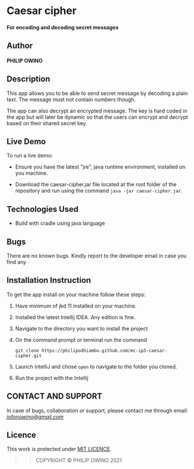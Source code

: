 # Caesar cipher

#### For encoding and decoding secret messages

## Author

#### PHILIP OWINO

## Description

This app allows you to be able to send secret message by decoding a plain text. The message must not contain numbers 
though.

The app can also decrypt an encrypted message. The key is hard coded in the app but will later be dynamic so that
the users can encrypt and decrypt based on their shared secret key.

## Live Demo

To run a live demo:
- Ensure you have the latest "jre", java runtime environment, installed on you machine.

- Download the caesar-cipher.jar file located at the root folder of the repository and 
  run using the command
``java -jar caesar-cipher.jar``.


## Technologies Used
- Build with cradle using java language



## Bugs

There are no known bugs. Kindly report to the developer email in case you find any

## Installation Instruction

To get the app install on your machine follow these steps:
1. Have minimum of jkd 11 installed on your machine.
1. Installed the latest Intellij IDEA. Any edition is fine.
1. Navigate to the directory you want to install the project
1. On the command prompt or terminal run the command

    ```
    git clone https://philipodhiambo.github.com/mc-ip3-caesar-cipher.git
    ```
1. Launch intelliJ and chose ``open`` to navigate to the folder you cloned.

1. Run the project with the Intellij

## CONTACT AND SUPPORT
In case of bugs, collaboration or support, please contact me through email: *jofonowino@gmail.com*

## Licence

This work is protected under [MIT LICENCE](LICENCE.txt).

>>COPYRIGHT &copy; PHILIP OWINO 2021


